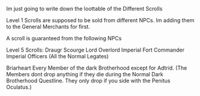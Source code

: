 Im just going to write down the loottable of the Different Scrolls

Level 1 Scrolls are supposed to be sold from different NPCs. Im adding them to the General Merchants for first.


A scroll is guaranteed from the following NPCs

Level 5 Scrolls:
Draugr Scourge Lord
Overlord
Imperial Fort Commander
Imperial Officers (All the Normal Legates)

Briarheart
Every Member of the dark Brotherhood except for Adtrid. (The Members dont drop anything if they die during the Normal Dark Brotherhood Questline. They only drop if you side with the Penitus Oculatus.)

